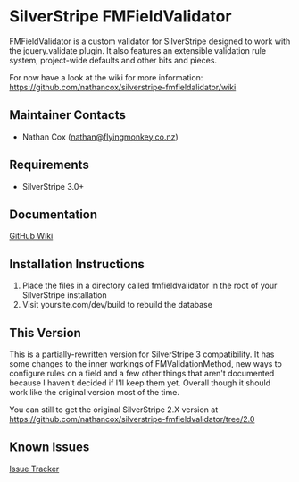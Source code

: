 SilverStripe FMFieldValidator
===================================

FMFieldValidator is a custom validator for SilverStripe designed to work with the jquery.validate plugin.  It also features an extensible validation rule system, project-wide defaults and other bits and pieces.

For now have a look at the wiki for more information: https://github.com/nathancox/silverstripe-fmfieldalidator/wiki

Maintainer Contacts
-------------------
* Nathan Cox (<nathan@flyingmonkey.co.nz>)

Requirements
------------
* SilverStripe 3.0+

Documentation
-------------
[GitHub Wiki](https://github.com/nathancox/silverstripe-fmfieldalidator/wiki)

Installation Instructions
-------------------------

1. Place the files in a directory called fmfieldvalidator in the root of your SilverStripe installation
2. Visit yoursite.com/dev/build to rebuild the database

This Version
--------------

This is a partially-rewritten version for SilverStripe 3 compatibility.  It has some changes to the inner workings of FMValidationMethod, new ways to configure rules on a field and a few other things that aren't documented because I haven't decided if I'll keep them yet.  Overall though it should work like the original version most of the time.

You can still to get the original SilverStripe 2.X version at https://github.com/nathancox/silverstripe-fmfieldvalidator/tree/2.0


Known Issues
------------
[Issue Tracker](https://github.com/nathancox/silverstripe-fmfieldalidator/issues)